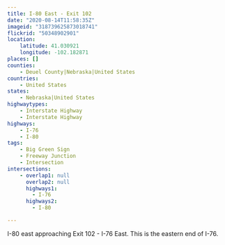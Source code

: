 ```yaml
---
title: I-80 East - Exit 102
date: "2020-08-14T11:58:35Z"
imageid: "318739625873018741"
flickrid: "50348902901"
location:
    latitude: 41.030921
    longitude: -102.182871
places: []
counties:
    - Deuel County|Nebraska|United States
countries:
    - United States
states:
    - Nebraska|United States
highwaytypes:
    - Interstate Highway
    - Interstate Highway
highways:
    - I-76
    - I-80
tags:
    - Big Green Sign
    - Freeway Junction
    - Intersection
intersections:
    - overlap1: null
      overlap2: null
      highways1:
        - I-76
      highways2:
        - I-80

---
```

I-80 east approaching Exit 102 - I-76 East.  This is the eastern end of I-76.